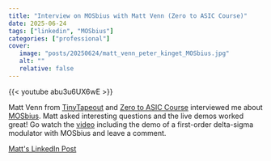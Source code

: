```yaml
---
title: "Interview on MOSbius with Matt Venn (Zero to ASIC Course)"
date: 2025-06-24
tags: ["linkedin", "MOSbius"]
categories: ["professional"]
cover: 
   image: "posts/20250624/matt_venn_peter_kinget_MOSbius.jpg"
   alt: ""
   relative: false
---
```

<!-- [![thumbnail](matt_venn_peter_kinget_MOSbius.jpg)](https://www.youtube.com/watch?v=abu3u6UX6wE)> -->

{{< youtube abu3u6UX6wE >}}

Matt Venn from [TinyTapeout](https://tinytapeout.com) and [Zero to ASIC Course](https://www.zerotoasiccourse.com/) interviewed me about [MOSbius](https://mosbius.org). Matt asked interesting questions and the live demos worked great! Go watch the [video](https://www.youtube.com/watch?v=abu3u6UX6wE) including the demo of a first-order delta-sigma modulator with MOSbius and leave a comment. 

[Matt's LinkedIn Post](https://www.linkedin.com/feed/update/urn:li:activity:7343618996992126978/)

